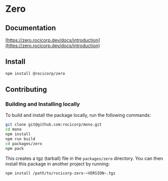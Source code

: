 # Zero

## Documentation

[https://zero.rocicorp.dev/docs/introduction](https://zero.rocicorp.dev/docs/introduction)

## Install

```bash
npm install @rocicorp/zero
```

## Contributing

### Building and Installing locally

To build and install the package locally, run the following commands:

```bash
git clone git@github.com:rocicorp/mono.git
cd mono
npm install
npm run build
cd packages/zero
npm pack
```

This creates a tgz (tarball) file in the `packages/zero` directory. You can then install this package in another project by running:

```bash
npm install /path/to/rocicorp-zero-<VERSION>.tgz
```
